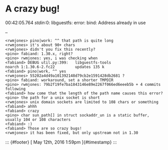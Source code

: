 A crazy bug!
============

00:42:05.764 *stdin*:0: libguestfs: error: bind: Address already in use

    …

    <rwmjones> pino|work: ^^ that path is quite long
    <rwmjones> it's about 90+ chars
    <rwmjones> didn't you fix this recently?
    <pino> fabiand: 1.30.x, right?
    <pino> rwmjones: yes, i was checking when
    <fabiand> DEBUG util.py:399:   libguestfs-tools                  noarch 1:1.30.6-2.fc22         updates 135 k
    <fabiand> pino|work, ^^ yes
    <rwmjones> 55202a4d49a101392148d79cb2e1591428db2681 ?
    <pino> fabiand: workaround, set a shorter TMPDIR
    <pino> rwmjones: 79b2f19fe7ba1843146e89e2267f066ed6eeeb5b + 4 commits following
    <fabiand> how come that the length of the path name causes this error?
    <pino> the path for a unix socket is short
    <rwmjones> unix domain sockets are limited to 108 chars or something
    <fabiand> ahhh
    <fabiand> crazy
    <pino> char sun_path[] in struct sockaddr_un is a static buffer, usually 104 or 108 characters
    <fabiand> :)
    <fabiand> Those are so crazy bugs!
    <rwmjones> it has been fixed, but only upstream not in 1.30

::: {#footer}
[ May 12th, 2016 1:59pm ]{#timestamp}
:::
